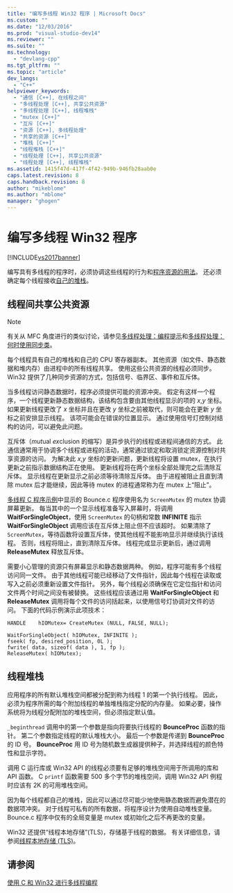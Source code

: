 ```yaml
---
title: "编写多线程 Win32 程序 | Microsoft Docs"
ms.custom: ""
ms.date: "12/03/2016"
ms.prod: "visual-studio-dev14"
ms.reviewer: ""
ms.suite: ""
ms.technology: 
  - "devlang-cpp"
ms.tgt_pltfrm: ""
ms.topic: "article"
dev_langs: 
  - "C++"
helpviewer_keywords: 
  - "通信 [C++], 在线程之间"
  - "多线程处理 [C++], 共享公共资源"
  - "多线程处理 [C++], 线程堆栈"
  - "mutex [C++]"
  - "互斥 [C++]"
  - "资源 [C++], 多线程处理"
  - "共享的资源 [C++]"
  - "堆栈 [C++]"
  - "线程堆栈 [C++]"
  - "线程处理 [C++], 共享公共资源"
  - "线程处理 [C++], 线程堆栈"
ms.assetid: 1415f47d-417f-4f42-949b-946fb28aab0e
caps.latest.revision: 8
caps.handback.revision: 8
author: "mikeblome"
ms.author: "mblome"
manager: "ghogen"
---
```

# 编写多线程 Win32 程序
[!INCLUDE[vs2017banner](../assembler/inline/includes/vs2017banner.md)]

编写具有多线程的程序时，必须协调这些线程的行为和[程序资源的用法](#_core_sharing_common_resources_between_threads)。  还必须确定每个线程接收[自己的堆栈](#_core_thread_stacks)。  
  
##  <a name="_core_sharing_common_resources_between_threads"></a> 线程间共享公共资源  
  
> [!NOTE]
>  有关从 MFC 角度进行的类似讨论，请参见[多线程处理：编程提示](../parallel/multithreading-programming-tips.md)和[多线程处理：何时使用同步类](../parallel/multithreading-when-to-use-the-synchronization-classes.md)。  
  
 每个线程具有自己的堆栈和自己的 CPU 寄存器副本。  其他资源（如文件、静态数据和堆内存）由进程中的所有线程共享。  使用这些公共资源的线程必须同步。  Win32 提供了几种同步资源的方式，包括信号、临界区、事件和互斥体。  
  
 当多线程访问静态数据时，程序必须提供可能的资源冲突。  假定有这样一个程序，一个线程更新静态数据结构，该结构包含要由其他线程显示的项的 *x*,*y* 坐标。  如果更新线程更改了 *x* 坐标并且在更改 *y* 坐标之前被取代，则可能会在更新 *y* 坐标之前安排显示线程。  该项可能会在错误的位置显示。  通过使用信号灯控制对结构的访问，可以避免此问题。  
  
 互斥体（*mut*ual *ex*clusion 的缩写）是异步执行的线程或进程间通信的方式。  此通信通常用于协调多个线程或进程的活动，通常通过锁定和取消锁定资源控制对共享资源的访问。  为解决此 *x*,*y* 坐标的更新问题，更新线程将设置 mutex，在执行更新之前指示数据结构正在使用。  更新线程将在两个坐标全部处理完之后清除互斥体。  显示线程在更新显示之前必须等待清除互斥体。  由于进程被阻止且直到清除 mutex 后才能继续，因此等待 mutex 的进程通常称为在 mutex 上“阻止”。  
  
 [多线程 C 程序示例](../parallel/sample-multithread-c-program.md)中显示的 Bounce.c 程序使用名为 `ScreenMutex` 的 mutex 协调屏幕更新。  每当其中的一个显示线程准备写入屏幕时，将调用 **WaitForSingleObject**，使用 `ScreenMutex` 的句柄和常数 **INFINITE** 指示 **WaitForSingleObject** 调用应该在互斥体上阻止但不应该超时。  如果清除了 `ScreenMutex`，等待函数将设置互斥体，使其他线程不能影响显示并继续执行该线程。  否则，线程将阻止，直到清除互斥体。  线程完成显示更新后，通过调用 **ReleaseMutex** 释放互斥体。  
  
 需要小心管理的资源只有屏幕显示和静态数据两种。  例如，程序可能有多个线程访问同一文件。  由于其他线程可能已经移动了文件指针，因此每个线程在读取或写入之前必须重新设置文件指针。  另外，每个线程必须确保在它定位指针和访问文件两个时间之间没有被替换。  这些线程应该通过用 **WaitForSingleObject** 和 **ReleaseMutex** 调用将每个文件的访问括起来，以使用信号灯协调对文件的访问。  下面的代码示例演示此项技术：  
  
```  
HANDLE    hIOMutex= CreateMutex (NULL, FALSE, NULL);  
  
WaitForSingleObject( hIOMutex, INFINITE );  
fseek( fp, desired_position, 0L );  
fwrite( data, sizeof( data ), 1, fp );  
ReleaseMutex( hIOMutex);  
```  
  
##  <a name="_core_thread_stacks"></a> 线程堆栈  
 应用程序的所有默认堆栈空间都被分配到称为线程 1 的第一个执行线程。  因此，必须为程序所需的每个附加线程的单独堆栈指定分配的内存量。  如果必要，操作系统将为线程分配附加的堆栈空间，但必须指定默认值。  
  
 `_beginthread` 调用中的第一个参数是指向将要执行线程的 **BounceProc** 函数的指针。  第二个参数指定线程的默认堆栈大小。  最后一个参数是传递到 **BounceProc** 的 ID 号。  **BounceProc** 用 ID 号为随机数生成器提供种子，并选择线程的颜色特性和显示字符。  
  
 调用 C 运行库或 Win32 API 的线程必须要有足够的堆栈空间用于所调用的库和 API 函数。  C `printf` 函数需要 500 多个字节的堆栈空间，调用 Win32 API 例程时应该有 2K 的可用堆栈空间。  
  
 因为每个线程都自己的堆栈，因此可以通过尽可能少地使用静态数据而避免潜在的数据项冲突。  对于线程可私有的所有数据，将程序设计为使用自动堆栈变量。  Bounce.c 程序中仅有的全局变量是 mutex 或初始化之后不再更改的变量。  
  
 Win32 还提供“线程本地存储”\(TLS\)，存储基于线程的数据。  有关详细信息，请参阅[线程本地存储 \(TLS\)](../parallel/thread-local-storage-tls.md)。  
  
## 请参阅  
 [使用 C 和 Win32 进行多线程编程](../parallel/multithreading-with-c-and-win32.md)